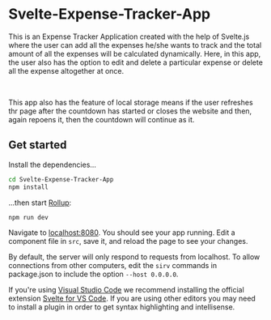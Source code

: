 # Svelte-Expense-Tracker-App

This is an Expense Tracker Application created with the help of Svelte.js where the user can add all the expenses he/she wants to track and the total amount of all the expenses will be calculated dynamically. Here, in this app, the user also has the option to edit and delete a particular expense or delete all the expense altogether at once.

<br />

This app also has the feature of local storage means if the user refreshes thr page after the countdown has started or closes the website and then, again repoens it, then the countdown will continue as it.

## Get started

Install the dependencies...

```bash
cd Svelte-Expense-Tracker-App
npm install
```

...then start [Rollup](https://rollupjs.org):

```bash
npm run dev
```

Navigate to [localhost:8080](http://localhost:8080). You should see your app running. Edit a component file in `src`, save it, and reload the page to see your changes.

By default, the server will only respond to requests from localhost. To allow connections from other computers, edit the `sirv` commands in package.json to include the option `--host 0.0.0.0`.

If you're using [Visual Studio Code](https://code.visualstudio.com/) we recommend installing the official extension [Svelte for VS Code](https://marketplace.visualstudio.com/items?itemName=svelte.svelte-vscode). If you are using other editors you may need to install a plugin in order to get syntax highlighting and intellisense.


